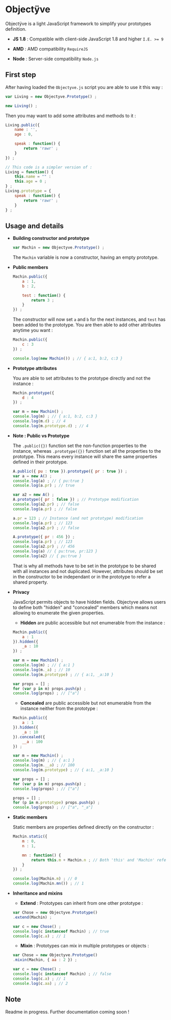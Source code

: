 
# Objectÿve

Objectÿve is a light JavaScript framework to simplify your prototypes definition.

* **JS 1.8** : Compatible with client-side JavaScript 1.8 and higher `I.E. >= 9`

* **AMD** : AMD compatibility `RequireJS`

* **Node** : Server-side compatibility `Node.js`

## First step

After having loaded the `Objectyve.js` script you are able to use it this way :

```javascript
var Living = new Objectyve.Prototype() ;

new Living() ;
```

Then you may want to add some attributes and methods to it :

```javascript
Living.public({
    name : '',
    age : 0,

    speak : function() {
        return 'rawr' ;
    }
}) ;

// This code is a simpler version of :
Living = function() {
    this.name = "" :
    this.age = 0 ;
} ;
Living.prototype = {
    speak : function() {
        return 'rawr' ;
    }
} ;
```

## Usage and details

* **Building constructor and prototype**

    ```javascript
    var Machin = new Objectyve.Prototype() ;
    ```

    The `Machin` variable is now a constructor, having an empty prototype.

* **Public members**

    ```javascript
    Machin.public({
        a : 1,
        b : 2,

        test : function() {
            return 3 ;
        }
    }) ;
    ```

    The constructor will now set `a` and `b` for the next instances, and `test` has been added to the prototype.
    You are then able to add other attributes anytime you want :

    ```javascript
    Machin.public({
        c : 3
    }) ;

    console.log(new Machin()) ; // { a:1, b:2, c:3 }
    ```

* **Prototype attributes**

    You are able to set attributes to the prototype directly and not the instance :

    ```javascript
    Machin.prototype({
        d : 4
    }) ;

    var m = new Machin() ;
    console.log(m) ; // { a:1, b:2, c:3 }
    console.log(m.d) ; // 4
    console.log(m.prototype.d) ; // 4
    ```

* **Note : Public vs Prototype**

    The `.public({})` function set the non-function properties to the instance, whereas `.prototype({})` function set all the properties to the prototype. This means every instance will share the same properties defined in their prototype.

    ```javascript
    A.public({ pu : true }).prototype({ pr : true }) ;
    var a = new A() ;
    console.log(a) ; // { pu:true }
    console.log(a.pr) ; // true
    
    var a2 = new A() ;
    A.prototype({ pr : false }) ; // Prototype modification
    console.log(a2.pr) ; // false
    console.log(a.pr) ; // false
    
    a.pr = 123 ; // Instance (and not prototype) modification
    console.log(a.pr) ; // 123
    console.log(a2.pr) ; // false

    A.prototype({ pr : 456 }) ;
    console.log(a.pr) ; // 123
    console.log(a2.pr) ; // 456
    console.log(a) // { pu:true, pr:123 }
    console.log(a2) // { pu:true }
    ```

    That is why all methods have to be set in the prototype to be shared with all instances and not duplicated. However, attributes should be set in the constructor to be independant or in the prototype to refer a shared property.

* **Privacy**

    JavaScript permits objects to have hidden fields. Objectyve allows users to define both "hidden" and "concealed" members which means not allowing to enumerate the given properties.

    - **Hidden** are public accessible but not enumerable from the instance :

    ```javascript
    Machin.public({
        a : 1
    }).hidden({
        _a : 10
    }) ;
    
    var m = new Machin() ;
    console.log(m) ; // { a:1 }
    console.log(m._a) ; // 10
    console.log(m.prototype) ; // { a:1, _a:10 }

    var props = [] ;
    for (var p in m) props.push(p) ;
    console.log(props) ; // ["a"]
    ```

    - **Concealed** are public accessible but not enumerable from the instance neither from the prototype :

    ```javascript
    Machin.public({
        a : 1
    }).hidden({
        _a : 10
    }).concealed({
        __a : 100
    }) ;
    
    var m = new Machin() ;
    console.log(m) ; // { a:1 }
    console.log(m.__a) ; // 100
    console.log(m.prototype) ; // { a:1, _a:10 }

    var props = [] ;
    for (var p in m) props.push(p) ;
    console.log(props) ; // ["a"]

    props = [] ;
    for (p in m.prototype) props.push(p) ;
    console.log(props) ; // ["a", "_a"]
    ```

* **Static members**

    Static members are properties defined directly on the constructor :

    ```javascript
    Machin.static({
        m : 0,
        n : 1,

        mn : function() {
            return this.m + Machin.n ; // Both 'this' and 'Machin' refers the constructor (only for static methods).
        }
    }) ;

    console.log(Machin.m) ; // 0
    console.log(Machin.mn()) ; // 1
    ```

* **Inheritance and mixins**

    - **Extend** :
    Prototypes can inherit from one other prototype :

    ```javascript
    var Chose = new Objectyve.Prototype()
    .extend(Machin) ;

    var c = new Chose() ;
    console.log(c instanceof Machin) ; // true
    console.log(c.a) ; // 1
    ```

    - **Mixin** :
    Prototypes can mix in multiple prototypes or objects :

    ```javascript
    var Chose = new Objectyve.Prototype()
    .mixin(Machin, { aa : 2 }) ;

    var c = new Chose() ;
    console.log(c instanceof Machin) ; // false
    console.log(c.a) ; // 1
    console.log(c.aa) ; // 2
    ```

## Note

Readme in progress.
Further documentation coming soon !
